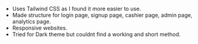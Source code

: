  - Uses Tailwind CSS as I found it more easier to use.
 - Made structure for login page, signup page, cashier page, admin page, analytics page.
 - Responsive websites.
 - Tried for Dark theme but couldnt find a working and short method.
